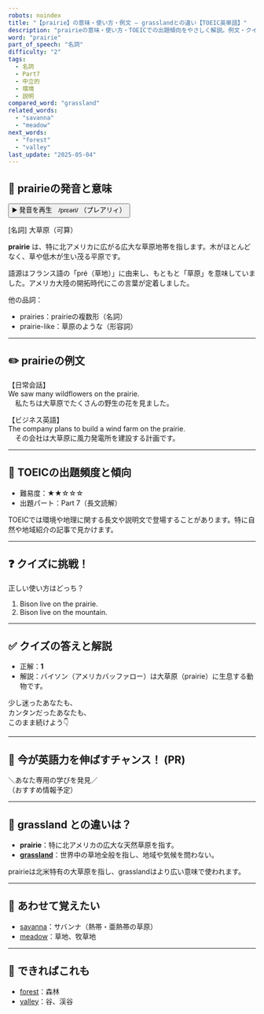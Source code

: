```yaml
---
robots: noindex
title: "【prairie】の意味・使い方・例文 ― grasslandとの違い【TOEIC英単語】"
description: "prairieの意味・使い方・TOEICでの出題傾向をやさしく解説。例文・クイズ付きでgrasslandとの違いもわかりやすく学べます。"
word: "prairie"
part_of_speech: "名詞"
difficulty: "2"
tags:
  - 名詞
  - Part7
  - 中立的
  - 環境
  - 説明
compared_word: "grassland"
related_words:
  - "savanna"
  - "meadow"
next_words:
  - "forest"
  - "valley"
last_update: "2025-05-04"
---
```


## 🔰 prairieの発音と意味

<button class="play-audio" onclick="playTTS('prairie')">
  <span class="play-audio-main">
    ▶️ 発音を再生　/prɛəri/
  </span>
  <span class="play-audio-sub">
    （プレアリィ）
  </span>
</button>

[名詞] 大草原（可算）

**prairie** は、特に北アメリカに広がる広大な草原地帯を指します。木がほとんどなく、草や低木が生い茂る平原です。

語源はフランス語の「pré（草地）」に由来し、もともと「草原」を意味していました。アメリカ大陸の開拓時代にこの言葉が定着しました。

他の品詞：  
- prairies：prairieの複数形（名詞）
- prairie-like：草原のような（形容詞）

---

## ✏️ prairieの例文

【日常会話】  
We saw many wildflowers on the prairie.  
　私たちは大草原でたくさんの野生の花を見ました。

【ビジネス英語】  
The company plans to build a wind farm on the prairie.  
　その会社は大草原に風力発電所を建設する計画です。

---

## 🎯 TOEICの出題頻度と傾向

- 難易度：★★☆☆☆
- 出題パート：Part 7（長文読解）

TOEICでは環境や地理に関する長文や説明文で登場することがあります。特に自然や地域紹介の記事で見かけます。

---

## ❓ クイズに挑戦！

正しい使い方はどっち？

1. Bison live on the prairie.  
2. Bison live on the mountain.

---

## ✅ クイズの答えと解説

- 正解：**1**
- 解説：バイソン（アメリカバッファロー）は大草原（prairie）に生息する動物です。

少し迷ったあなたも、  
カンタンだったあなたも、  
このまま続けよう👇️

---

## 🚀 今が英語力を伸ばすチャンス！ (PR)

<div class="info-center">
＼あなた専用の学びを発見／<br>  
（おすすめ情報予定）
</div>

---

## 🤔  grassland との違いは？

- **prairie**：特に北アメリカの広大な天然草原を指す。
- **[grassland](/word/grassland/)**：世界中の草地全般を指し、地域や気候を問わない。

prairieは北米特有の大草原を指し、grasslandはより広い意味で使われます。

---

## 🧩 あわせて覚えたい

- [savanna](/word/savanna/)：サバンナ（熱帯・亜熱帯の草原）
- [meadow](/word/meadow/)：草地、牧草地

---

## 📖 できればこれも

- [forest](/word/forest/)：森林
- [valley](/word/valley/)：谷、渓谷

<!-- cvid: aid00_bid22 -->
